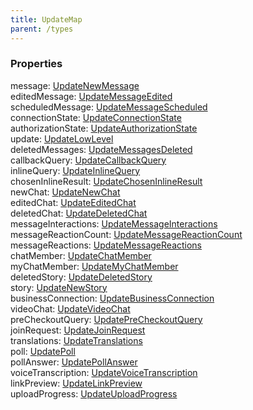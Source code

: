 ```yaml
---
title: UpdateMap
parent: /types
---
```


### Properties

<div class="flex flex-col gap-3"><div><div class="flex gap-2"><div class="font-mono p" id="p_message" data-anchor><span class="font-bold">message</span><span class="opacity-50">:</span> <a href="/types/updatenewmessage"  >UpdateNewMessage</a></div></div></div><div><div class="flex gap-2"><div class="font-mono p" id="p_editedMessage" data-anchor><span class="font-bold">editedMessage</span><span class="opacity-50">:</span> <a href="/types/updatemessageedited"  >UpdateMessageEdited</a></div></div></div><div><div class="flex gap-2"><div class="font-mono p" id="p_scheduledMessage" data-anchor><span class="font-bold">scheduledMessage</span><span class="opacity-50">:</span> <a href="/types/updatemessagescheduled"  >UpdateMessageScheduled</a></div></div></div><div><div class="flex gap-2"><div class="font-mono p" id="p_connectionState" data-anchor><span class="font-bold">connectionState</span><span class="opacity-50">:</span> <a href="/types/updateconnectionstate"  >UpdateConnectionState</a></div></div></div><div><div class="flex gap-2"><div class="font-mono p" id="p_authorizationState" data-anchor><span class="font-bold">authorizationState</span><span class="opacity-50">:</span> <a href="/types/updateauthorizationstate"  >UpdateAuthorizationState</a></div></div></div><div><div class="flex gap-2"><div class="font-mono p" id="p_update" data-anchor><span class="font-bold">update</span><span class="opacity-50">:</span> <a href="/types/updatelowlevel"  >UpdateLowLevel</a></div></div></div><div><div class="flex gap-2"><div class="font-mono p" id="p_deletedMessages" data-anchor><span class="font-bold">deletedMessages</span><span class="opacity-50">:</span> <a href="/types/updatemessagesdeleted"  >UpdateMessagesDeleted</a></div></div></div><div><div class="flex gap-2"><div class="font-mono p" id="p_callbackQuery" data-anchor><span class="font-bold">callbackQuery</span><span class="opacity-50">:</span> <a href="/types/updatecallbackquery"  >UpdateCallbackQuery</a></div></div></div><div><div class="flex gap-2"><div class="font-mono p" id="p_inlineQuery" data-anchor><span class="font-bold">inlineQuery</span><span class="opacity-50">:</span> <a href="/types/updateinlinequery"  >UpdateInlineQuery</a></div></div></div><div><div class="flex gap-2"><div class="font-mono p" id="p_chosenInlineResult" data-anchor><span class="font-bold">chosenInlineResult</span><span class="opacity-50">:</span> <a href="/types/updatechoseninlineresult"  >UpdateChosenInlineResult</a></div></div></div><div><div class="flex gap-2"><div class="font-mono p" id="p_newChat" data-anchor><span class="font-bold">newChat</span><span class="opacity-50">:</span> <a href="/types/updatenewchat"  >UpdateNewChat</a></div></div></div><div><div class="flex gap-2"><div class="font-mono p" id="p_editedChat" data-anchor><span class="font-bold">editedChat</span><span class="opacity-50">:</span> <a href="/types/updateeditedchat"  >UpdateEditedChat</a></div></div></div><div><div class="flex gap-2"><div class="font-mono p" id="p_deletedChat" data-anchor><span class="font-bold">deletedChat</span><span class="opacity-50">:</span> <a href="/types/updatedeletedchat"  >UpdateDeletedChat</a></div></div></div><div><div class="flex gap-2"><div class="font-mono p" id="p_messageInteractions" data-anchor><span class="font-bold">messageInteractions</span><span class="opacity-50">:</span> <a href="/types/updatemessageinteractions"  >UpdateMessageInteractions</a></div></div></div><div><div class="flex gap-2"><div class="font-mono p" id="p_messageReactionCount" data-anchor><span class="font-bold">messageReactionCount</span><span class="opacity-50">:</span> <a href="/types/updatemessagereactioncount"  >UpdateMessageReactionCount</a></div></div></div><div><div class="flex gap-2"><div class="font-mono p" id="p_messageReactions" data-anchor><span class="font-bold">messageReactions</span><span class="opacity-50">:</span> <a href="/types/updatemessagereactions"  >UpdateMessageReactions</a></div></div></div><div><div class="flex gap-2"><div class="font-mono p" id="p_chatMember" data-anchor><span class="font-bold">chatMember</span><span class="opacity-50">:</span> <a href="/types/updatechatmember"  >UpdateChatMember</a></div></div></div><div><div class="flex gap-2"><div class="font-mono p" id="p_myChatMember" data-anchor><span class="font-bold">myChatMember</span><span class="opacity-50">:</span> <a href="/types/updatemychatmember"  >UpdateMyChatMember</a></div></div></div><div><div class="flex gap-2"><div class="font-mono p" id="p_deletedStory" data-anchor><span class="font-bold">deletedStory</span><span class="opacity-50">:</span> <a href="/types/updatedeletedstory"  >UpdateDeletedStory</a></div></div></div><div><div class="flex gap-2"><div class="font-mono p" id="p_story" data-anchor><span class="font-bold">story</span><span class="opacity-50">:</span> <a href="/types/updatenewstory"  >UpdateNewStory</a></div></div></div><div><div class="flex gap-2"><div class="font-mono p" id="p_businessConnection" data-anchor><span class="font-bold">businessConnection</span><span class="opacity-50">:</span> <a href="/types/updatebusinessconnection"  >UpdateBusinessConnection</a></div></div></div><div><div class="flex gap-2"><div class="font-mono p" id="p_videoChat" data-anchor><span class="font-bold">videoChat</span><span class="opacity-50">:</span> <a href="/types/updatevideochat"  >UpdateVideoChat</a></div></div></div><div><div class="flex gap-2"><div class="font-mono p" id="p_preCheckoutQuery" data-anchor><span class="font-bold">preCheckoutQuery</span><span class="opacity-50">:</span> <a href="/types/updateprecheckoutquery"  >UpdatePreCheckoutQuery</a></div></div></div><div><div class="flex gap-2"><div class="font-mono p" id="p_joinRequest" data-anchor><span class="font-bold">joinRequest</span><span class="opacity-50">:</span> <a href="/types/updatejoinrequest"  >UpdateJoinRequest</a></div></div></div><div><div class="flex gap-2"><div class="font-mono p" id="p_translations" data-anchor><span class="font-bold">translations</span><span class="opacity-50">:</span> <a href="/types/updatetranslations"  >UpdateTranslations</a></div></div></div><div><div class="flex gap-2"><div class="font-mono p" id="p_poll" data-anchor><span class="font-bold">poll</span><span class="opacity-50">:</span> <a href="/types/updatepoll"  >UpdatePoll</a></div></div></div><div><div class="flex gap-2"><div class="font-mono p" id="p_pollAnswer" data-anchor><span class="font-bold">pollAnswer</span><span class="opacity-50">:</span> <a href="/types/updatepollanswer"  >UpdatePollAnswer</a></div></div></div><div><div class="flex gap-2"><div class="font-mono p" id="p_voiceTranscription" data-anchor><span class="font-bold">voiceTranscription</span><span class="opacity-50">:</span> <a href="/types/updatevoicetranscription"  >UpdateVoiceTranscription</a></div></div></div><div><div class="flex gap-2"><div class="font-mono p" id="p_linkPreview" data-anchor><span class="font-bold">linkPreview</span><span class="opacity-50">:</span> <a href="/types/updatelinkpreview"  >UpdateLinkPreview</a></div></div></div><div><div class="flex gap-2"><div class="font-mono p" id="p_uploadProgress" data-anchor><span class="font-bold">uploadProgress</span><span class="opacity-50">:</span> <a href="/types/updateuploadprogress"  >UpdateUploadProgress</a></div></div></div></div>

